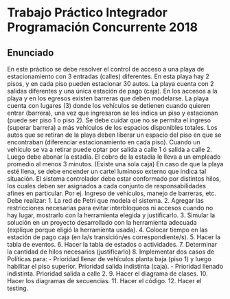 # Trabajo Práctico Integrador Programación Concurrente 2018
## Enunciado

En este práctico se debe resolver el control de acceso a una playa de estacionamiento con 3 entradas
(calles) diferentes. En esta playa hay 2 pisos, y en cada piso pueden estacionar 30 autos. La playa
cuenta con 2 salidas diferentes y una única estación de pago (caja). En los accesos a la playa y en
los egresos existen barreras que deben modelarse.
La playa cuenta con lugares (3) donde los vehículos se detienen cuando quieren entrar (barrera), una
vez que ingresaron se les indica un piso y estacionan (puede ser piso 1 o piso 2). Se debe cuidar que
no se permita el ingreso (superar barrera) a más vehículos de los espacios disponibles totales.
Los autos que se retiran de la playa deben liberar un espacio del piso en que se encontraban
(diferenciar estacionamiento en cada piso). Cuando un vehículo se va a retirar puede optar por
salida a calle 1 ó salida a calle 2.
Luego debe abonar la estadía. El cobro de la estadía le lleva a un empleado promedio al menos 3
minutos. (Existe una sola caja)
En caso de que la playa esté llena, se debe encender un cartel luminoso externo que indica tal
situación.
El sistema controlador debe estar conformado por distintos hilos, los cuales deben ser asignados a
cada conjunto de responsabilidades afines en particular. Por ej. Ingreso de vehículos, manejo de
barreras, etc.
Debe realizar:
	1. La red de Petri que modela el sistema.
	2. Agregar las restricciones necesarias para evitar interbloqueos ni accesos cuando no hay
lugar, mostrarlo con la herramienta elegida y justificarlo.
	3. Simular la solución en un proyecto desarrollado con la herramienta adecuada (explique
porque eligió la herramienta usada).
	4. Colocar tiempo en las estación de pago caja (en la/s transición/es correspondiente/s).
	5. Hacer la tabla de eventos.
	6. Hacer la tabla de estados o actividades.
	7. Determinar la cantidad de hilos necesarios (justificarlo)
	8. Implementar dos casos de Políticas para:
		- Prioridad llenar de vehículos planta baja (piso 1) y luego habilitar el piso
		superior. Prioridad salida indistinta (caja).
		- Prioridad llenado indistinta. Prioridad salida a calle 2.
	9. Hacer el diagrama de clases.
	10. Hacer los diagramas de secuencias.
	11. Hacer el código.
	12. Hacer el testing.
